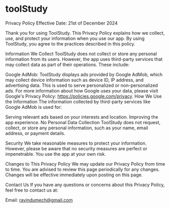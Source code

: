 # toolStudy

Privacy Policy
Effective Date: 21st of December 2024

Thank you for using ToolStudy. This Privacy Policy explains how we collect, use, and protect your information when you use our app. By using ToolStudy, you agree to the practices described in this policy.

Information We Collect
ToolStudy does not collect or store any personal information from its users. However, the app uses third-party services that may collect data as part of their operations. These include:

Google AdMob: ToolStudy displays ads provided by Google AdMob, which may collect device information such as device ID, IP address, and advertising data. This is used to serve personalized or non-personalized ads. For more information about how Google uses your data, please visit Google's Privacy Policy: https://policies.google.com/privacy.
How We Use the Information
The information collected by third-party services like Google AdMob is used for:

Serving relevant ads based on your interests and location.
Improving the app experience.
No Personal Data Collection
ToolStudy does not request, collect, or store any personal information, such as your name, email address, or payment details.

Security
We take reasonable measures to protect your information. However, please be aware that no security measures are perfect or impenetrable. You use the app at your own risk.

Changes to This Privacy Policy
We may update our Privacy Policy from time to time. You are advised to review this page periodically for any changes. Changes will be effective immediately upon posting on this page.

Contact Us
If you have any questions or concerns about this Privacy Policy, feel free to contact us at:

Email: ravindumech@gmail.com
